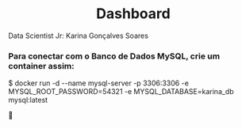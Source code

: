 <h1 align="center">Dashboard</h1>

Data Scientist Jr: Karina Gonçalves Soares

### Para conectar com o Banco de Dados **MySQL**, crie um container assim:

$ docker run -d --name mysql-server -p 3306:3306 -e MYSQL_ROOT_PASSWORD=54321 -e MYSQL_DATABASE=karina_db mysql:latest

🐬